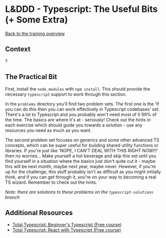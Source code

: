 # L&DDD - Typescript: The Useful Bits (+ Some Extra)

[Back to the training overview](https://github.com/PensionBee/l-and-ddd/tree/main#training-overview)

## Context

?

## The Practical Bit

First, install the `node_modules` with `npm install`. This should provide the necessary `typescript` support to work through this section.

In the `problems` directory you'll find two problem sets. The first one is the 'If you can do this then you can work effectively in Typescript codebases' set. There's a lot to Typescript and you probably won't need most of it 99% of the time. The basics are where it's at - seriously! Check out the hints in each exercise which should guide you towards a solution - use any resources you need as much as you want.

The second problem set focuses on generics and some other advanced TS concepts, which can be super useful for building shared utility functions or libraries. If you're just like 'NOPE, I CAN'T DEAL WITH THIS RIGHT NOW!!!' then no worries... Make yourself a hot beverage and skip this set until you find yourself in a situation where the basics just don't quite cut it - maybe this will be next month, maybe next year, maybe never. However, if you're up for the challenge, this stuff probably isn't as difficult as you might initially think, and if you can get through it, you're on your way to becoming a real TS wizard. Remember to check out the hints.

*Note: there are solutions to these problems on the `typescript-solutions` branch*

## Additional Resources

- [Total Typescript: Beginner's Typescript (Free course)](https://www.totaltypescript.com/tutorials/beginners-typescript)
- [Total Typescript: React with Typescript (Free course)](https://www.totaltypescript.com/tutorials/react-with-typescript)
